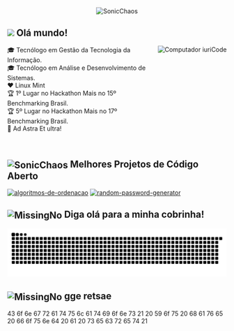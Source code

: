 
<div align="center">
<!-- <img align="center" src="http://www.powersonic.com.br/index/sonic_a_2.gif"  alt="SonicChaos"> -->
<!-- <img align="center" src="https://media.tenor.com/8cHH-FfpGrIAAAAi/sonic.gif"  width="70" alt="SonicChaos"> -->
 
<img align="center" src="https://media.tenor.com/dElp10HHmL0AAAAi/sonic-dancing.gif"  width="70" alt="SonicChaos"> 
 
 
</div>




## <img src="https://media1.giphy.com/media/3ohhwMDyS6rv3sB8yI/giphy.gif?cid=790b7611a0383012319226500cd0665ad443d1c2125d54b2&rid=giphy.gif&ct=s" width="38"> **Olá mundo!**  
<img src="https://media2.giphy.com/media/XHAv3GveJMXMXSumkO/giphy.gif"  height="200px" align="right" alt="Computador iuriCode">


<p align="left"> 
🎓 Tecnólogo em Gestão da Tecnologia da Informação.<br>
🎓 Tecnólogo em Análise e Desenvolvimento de Sistemas.<br>
❤️ Linux Mint<br>
🏆 1º Lugar no Hackathon Mais no 15º Benchmarking Brasil. <br>
🏆 5º Lugar no Hackathon Mais no 17º Benchmarking Brasil. <br>
🌟 Ad Astra Et ultra!<br>


 
</p>
<!--
 ## <img alt="missingno" src="https://media0.giphy.com/media/KeWEM5DLf4lC2vXzhg/giphy.gif?cid=790b7611c9e739a660461fe5cb4dcbb0f4dc22b2b7ea6911&rid=giphy.gif&ct=s" width="30"> Entre em contato! Aqui estão minhas redes sociais


<p align="left">
 
 <a href="https://www.linkedin.com/in/gustavohpatricio/" alt="Linkedin">
  <img src="https://img.shields.io/badge/-Linkedin-0e76a8?logo=Linkedin&logoColor=white&link=https://www.linkedin.com/in/gustavohpatricio/" /></a>
 
<a href="https://www.instagram.com/gushpat/" alt="Instagram">
  <img src="https://img.shields.io/badge/-Instagram-DF0174?labelColor=DF0174&logo=instagram&logoColor=white&link=https://www.instagram.com/gushpat/"/></a>
  
 <a href="https://facebook.com/gushpat" alt="Facebook">
  <img src="https://img.shields.io/badge/-Facebook-3b5998?labelColor=3b5998&logo=facebook&logoColor=white&link=https://facebook.com/gushpat"/></a>

  
</p>  --->

<br/>

## <img align="center" src="https://media1.giphy.com/media/xT0GqFhdxLWiksreEM/giphy.gif?cid=ecf05e47iwd9un61oaojah5k14nc5alq14c7vn6jnizwxv2g&rid=giphy.gif&ct=s" width="28" alt="SonicChaos"> Melhores Projetos de Código Aberto

<p align="left">

  <p align="left">
  <a href="https://github.com/gushpat/algoritmos-de-ordenacao"><img width="282" src="https://denvercoder1-github-readme-stats.vercel.app/api/pin/?username=gushpat&repo=algoritmos-de-ordenacao&show_icons=true" alt="algoritmos-de-ordenacao"></a>
  <a href="https://github.com/gushpat/random-password-generator"><img width="282" src="https://denvercoder1-github-readme-stats.vercel.app/api/pin/?username=gushpat&repo=random-password-generator&show_icons=true" alt="random-password-generator"></a>
  
</p>


## <img align="center" src="https://media2.giphy.com/media/iQrDORShLPiqQ/giphy.gif?cid=790b7611b3c938a5f919fb0c2b19921e0c383ebe5063cce6&rid=giphy.gif&ct=s" width="40" alt="MissingNo"> **Diga olá para a minha cobrinha!**

![Snake animation](https://github.com/ghpvampiro/ghpvampiro/blob/output/github-contribution-grid-snake.svg)

## <img align="center" src="https://media.tenor.com/9ig5eyk17XEAAAAi/emojis-emoji.gif" width="30" alt="MissingNo"> **gge retsae**
43 6f 6e 67 72 61 74 75 6c 61 74 69 6f 6e 73 21 20 59 6f 75 20 68 61 76 65 20 66 6f 75 6e 64 20 61 20 73 65 63 72 65 74 21
